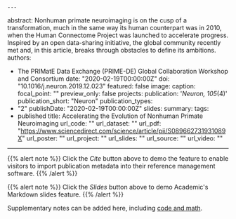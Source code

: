     ---
abstract: Nonhuman primate neuroimaging is on the cusp of a transformation, much in the same way its human counterpart was in 2010, when the Human Connectome Project was launched to accelerate progress. Inspired by an open data-sharing initiative, the global community recently met and, in this article, breaks through obstacles to define its ambitions.
authors:
- The PRIMatE Data Exchange (PRIME-DE) Global Collaboration Workshop and Consortium
date: "2020-02-19T00:00:00Z"
doi: "10.1016/j.neuron.2019.12.023"
featured: false
image:
  caption:
  focal_point: ""
  preview_only: false
projects:
publication: '*Neuron, 105*(4)'
publication_short: "Neuron"
publication_types:
- "2"
publishDate: "2020-02-19T00:00:00Z"
slides:
summary:
tags:
- published
title: Accelerating the Evolution of Nonhuman Primate Neuroimaging
url_code: ""
url_dataset: ""
url_pdf: "https://www.sciencedirect.com/science/article/pii/S089662731931089X"
url_poster: ""
url_project: ""
url_slides: ""
url_source: ""
url_video: ""
---

{{% alert note %}}
Click the *Cite* button above to demo the feature to enable visitors to import publication metadata into their reference management software.
{{% /alert %}}

{{% alert note %}}
Click the *Slides* button above to demo Academic's Markdown slides feature.
{{% /alert %}}

Supplementary notes can be added here, including [code and math](https://sourcethemes.com/academic/docs/writing-markdown-latex/).
